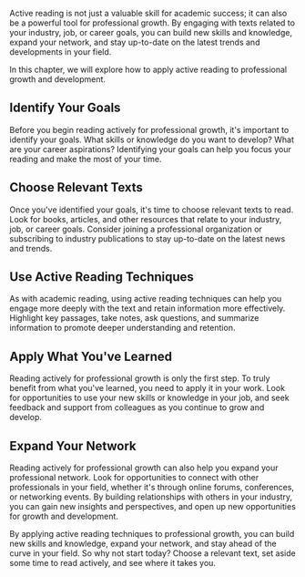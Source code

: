 
Active reading is not just a valuable skill for academic success; it can also be a powerful tool for professional growth. By engaging with texts related to your industry, job, or career goals, you can build new skills and knowledge, expand your network, and stay up-to-date on the latest trends and developments in your field.

In this chapter, we will explore how to apply active reading to professional growth and development.

Identify Your Goals
-------------------

Before you begin reading actively for professional growth, it's important to identify your goals. What skills or knowledge do you want to develop? What are your career aspirations? Identifying your goals can help you focus your reading and make the most of your time.

Choose Relevant Texts
---------------------

Once you've identified your goals, it's time to choose relevant texts to read. Look for books, articles, and other resources that relate to your industry, job, or career goals. Consider joining a professional organization or subscribing to industry publications to stay up-to-date on the latest news and trends.

Use Active Reading Techniques
-----------------------------

As with academic reading, using active reading techniques can help you engage more deeply with the text and retain information more effectively. Highlight key passages, take notes, ask questions, and summarize information to promote deeper understanding and retention.

Apply What You've Learned
-------------------------

Reading actively for professional growth is only the first step. To truly benefit from what you've learned, you need to apply it in your work. Look for opportunities to use your new skills or knowledge in your job, and seek feedback and support from colleagues as you continue to grow and develop.

Expand Your Network
-------------------

Reading actively for professional growth can also help you expand your professional network. Look for opportunities to connect with other professionals in your field, whether it's through online forums, conferences, or networking events. By building relationships with others in your industry, you can gain new insights and perspectives, and open up new opportunities for growth and development.

By applying active reading techniques to professional growth, you can build new skills and knowledge, expand your network, and stay ahead of the curve in your field. So why not start today? Choose a relevant text, set aside some time to read actively, and see where it takes you.
